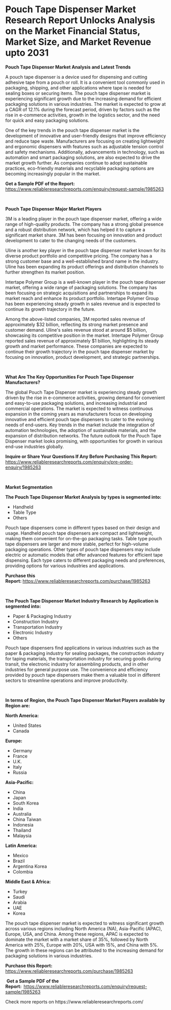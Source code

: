 <p><h1>Pouch Tape Dispenser Market Research Report Unlocks Analysis on the Market Financial Status, Market Size, and Market Revenue upto 2031</h1></p><p><strong>Pouch Tape Dispenser Market Analysis and Latest Trends</strong></p>
<p><p>A pouch tape dispenser is a device used for dispensing and cutting adhesive tape from a pouch or roll. It is a convenient tool commonly used in packaging, shipping, and other applications where tape is needed for sealing boxes or securing items. The pouch tape dispenser market is experiencing significant growth due to the increasing demand for efficient packaging solutions in various industries. The market is expected to grow at a CAGR of 12.1% during the forecast period, driven by factors such as the rise in e-commerce activities, growth in the logistics sector, and the need for quick and easy packaging solutions.</p><p>One of the key trends in the pouch tape dispenser market is the development of innovative and user-friendly designs that improve efficiency and reduce tape waste. Manufacturers are focusing on creating lightweight and ergonomic dispensers with features such as adjustable tension control and safety mechanisms. Additionally, advancements in technology, such as automation and smart packaging solutions, are also expected to drive the market growth further. As companies continue to adopt sustainable practices, eco-friendly materials and recyclable packaging options are becoming increasingly popular in the market.</p></p>
<p><strong>Get a Sample PDF of the Report:&nbsp;</strong> <a href="https://www.reliableresearchreports.com/enquiry/request-sample/1985263">https://www.reliableresearchreports.com/enquiry/request-sample/1985263</a></p>
<p>&nbsp;</p>
<p><strong>Pouch Tape Dispenser Major Market Players</strong></p>
<p><p>3M is a leading player in the pouch tape dispenser market, offering a wide range of high-quality products. The company has a strong global presence and a robust distribution network, which has helped it to capture a significant market share. 3M has been focusing on innovation and product development to cater to the changing needs of the customers.</p><p>Uline is another key player in the pouch tape dispenser market known for its diverse product portfolio and competitive pricing. The company has a strong customer base and a well-established brand name in the industry. Uline has been expanding its product offerings and distribution channels to further strengthen its market position.</p><p>Intertape Polymer Group is a well-known player in the pouch tape dispenser market, offering a wide range of packaging solutions. The company has been focusing on strategic acquisitions and partnerships to expand its market reach and enhance its product portfolio. Intertape Polymer Group has been experiencing steady growth in sales revenue and is expected to continue its growth trajectory in the future.</p><p>Among the above-listed companies, 3M reported sales revenue of approximately $32 billion, reflecting its strong market presence and customer demand. Uline's sales revenue stood at around $5 billion, showcasing its competitive position in the market. Intertape Polymer Group reported sales revenue of approximately $1 billion, highlighting its steady growth and market performance. These companies are expected to continue their growth trajectory in the pouch tape dispenser market by focusing on innovation, product development, and strategic partnerships.</p></p>
<p>&nbsp;</p>
<p><strong>What Are The Key Opportunities For Pouch Tape Dispenser Manufacturers?</strong></p>
<p><p>The global Pouch Tape Dispenser market is experiencing steady growth driven by the rise in e-commerce activities, growing demand for convenient and easy-to-use packaging solutions, and increasing industrial and commercial operations. The market is expected to witness continuous expansion in the coming years as manufacturers focus on developing innovative and efficient pouch tape dispensers to cater to the evolving needs of end-users. Key trends in the market include the integration of automation technologies, the adoption of sustainable materials, and the expansion of distribution networks. The future outlook for the Pouch Tape Dispenser market looks promising, with opportunities for growth in various end-use industries globally.</p></p>
<p><strong>Inquire or Share Your Questions If Any Before Purchasing This Report:</strong> <a href="https://www.reliableresearchreports.com/enquiry/pre-order-enquiry/1985263">https://www.reliableresearchreports.com/enquiry/pre-order-enquiry/1985263</a></p>
<p>&nbsp;</p>
<p><strong>Market Segmentation</strong></p>
<p><strong>The Pouch Tape Dispenser Market Analysis by types is segmented into:</strong></p>
<p><ul><li>Handheld</li><li>Table Type</li><li>Others</li></ul></p>
<p><p>Pouch tape dispensers come in different types based on their design and usage. Handheld pouch tape dispensers are compact and lightweight, making them convenient for on-the-go packaging tasks. Table type pouch tape dispensers are larger and more stable, perfect for high-volume packaging operations. Other types of pouch tape dispensers may include electric or automatic models that offer advanced features for efficient tape dispensing. Each type caters to different packaging needs and preferences, providing options for various industries and applications.</p></p>
<p><strong>Purchase this Report:&nbsp;</strong><a href="https://www.reliableresearchreports.com/purchase/1985263">https://www.reliableresearchreports.com/purchase/1985263</a></p>
<p>&nbsp;</p>
<p><strong>The Pouch Tape Dispenser Market Industry Research by Application is segmented into:</strong></p>
<p><ul><li>Paper & Packaging Industry</li><li>Construction Industry</li><li>Transportation Industry</li><li>Electronic Industry</li><li>Others</li></ul></p>
<p><p>Pouch tape dispensers find applications in various industries such as the paper & packaging industry for sealing packages, the construction industry for taping materials, the transportation industry for securing goods during transit, the electronic industry for assembling products, and in other industries for general purpose use. The convenience and efficiency provided by pouch tape dispensers make them a valuable tool in different sectors to streamline operations and improve productivity.</p></p>
<p>&nbsp;</p>
<p><strong>In terms of Region, the Pouch Tape Dispenser Market Players available by Region are:</strong></p>
<p>
    <p> <strong> North America: </strong>
        <ul>
            <li>United States</li>
            <li>Canada</li>
        </ul>
        </p> 
    <p> <strong> Europe: </strong>
        <ul>
            <li>Germany</li>
            <li>France</li>
            <li>U.K.</li>
            <li>Italy</li>
            <li>Russia</li>
        </ul>
        </p> 
    <p> <strong> Asia-Pacific: </strong>
        <ul>
            <li>China</li>
            <li>Japan</li>
            <li>South Korea</li>
            <li>India</li>
            <li>Australia</li>
            <li>China Taiwan</li>
            <li>Indonesia</li>
            <li>Thailand</li>
            <li>Malaysia</li>
        </ul>
        </p> 
    <p> <strong> Latin America: </strong>
        <ul>
            <li>Mexico</li>
            <li>Brazil</li>
            <li>Argentina Korea</li>
            <li>Colombia</li>
        </ul>
        </p> 
    <p> <strong> Middle East & Africa: </strong>
        <ul>
            <li>Turkey</li>
            <li>Saudi</li>
            <li>Arabia</li>
            <li>UAE</li>
            <li>Korea</li>
        </ul>
    </p>
    </p>
<p><p>The pouch tape dispenser market is expected to witness significant growth across various regions including North America (NA), Asia-Pacific (APAC), Europe, USA, and China. Among these regions, APAC is expected to dominate the market with a market share of 35%, followed by North America with 25%, Europe with 20%, USA with 15%, and China with 5%. The growth in these regions can be attributed to the increasing demand for packaging solutions in various industries.</p></p>
<p><strong>Purchase this Report: </strong><a href="https://www.reliableresearchreports.com/purchase/1985263">https://www.reliableresearchreports.com/purchase/1985263</a></p>
<p>&nbsp;<strong>Get a Sample PDF of the Report:&nbsp;&nbsp;</strong><a href="https://www.reliableresearchreports.com/enquiry/request-sample/1985263">https://www.reliableresearchreports.com/enquiry/request-sample/1985263</a></p>
<p><strong></strong></p>
<p>Check more reports on https://www.reliableresearchreports.com/</p>